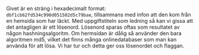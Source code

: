 Givet är en sträng i hexadecimalt format: `dbf1cb62fd534c990d051502d5c79bae`,
tillsammans med infon att den kom från en hemsida som har läckt. Med uppgiftstiteln som ledning
så kan vi gissa att det antagligen är ett lösenord. Lösenord sparas oftas som resultatet
av någon hashningsalgoritm. Om hermsidan är dålig så använder den bara algoritmen md5, vilket
det finns många onlinedatabaser som man kan använda för att lösa. Vi har tur och detta ger oss
lösenordet och flaggan.
